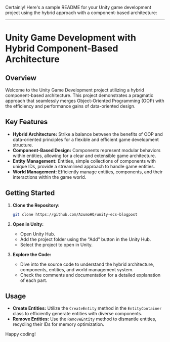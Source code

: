 Certainly! Here's a sample README for your Unity game development project using the hybrid approach with a component-based architecture:

---

# Unity Game Development with Hybrid Component-Based Architecture

## Overview

Welcome to the Unity Game Development project utilizing a hybrid component-based architecture. This project demonstrates a pragmatic approach that seamlessly merges Object-Oriented Programming (OOP) with the efficiency and performance gains of data-oriented design.

## Key Features

- **Hybrid Architecture:** Strike a balance between the benefits of OOP and data-oriented principles for a flexible and efficient game development structure.
- **Component-Based Design:** Components represent modular behaviors within entities, allowing for a clear and extensible game architecture.
- **Entity Management:** Entities, simple collections of components with unique IDs, provide a streamlined approach to handle game entities.
- **World Management:** Efficiently manage entities, components, and their interactions within the game world.

## Getting Started

1. **Clone the Repository:**
   ```bash
   git clone https://github.com/AzumoHQ/unity-ecs-blogpost
   ```

2. **Open in Unity:**
   - Open Unity Hub.
   - Add the project folder using the "Add" button in the Unity Hub.
   - Select the project to open in Unity.

3. **Explore the Code:**
   - Dive into the source code to understand the hybrid architecture, components, entities, and world management system.
   - Check the comments and documentation for a detailed explanation of each part.

## Usage

- **Create Entities:** Utilize the `CreateEntity` method in the `EntityContainer` class to efficiently generate entities with diverse components.
- **Remove Entities:** Use the `RemoveEntity` method to dismantle entities, recycling their IDs for memory optimization.

Happy coding!
